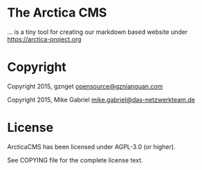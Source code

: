 # The Arctica CMS

... is a tiny tool for creating our markdown based website under https://arctica-project.org

# Copyright

Copyright 2015, gznget <opensource@gznianguan.com>

Copyright 2015, Mike Gabriel <mike.gabriel@das-netzwerkteam.de>

# License

ArcticaCMS has been licensed under AGPL-3.0 (or higher).

See COPYING file for the complete license text.
